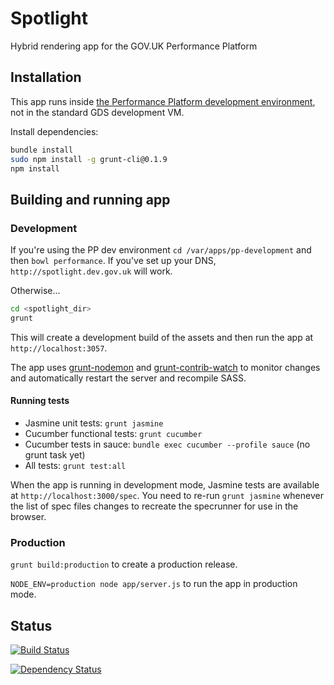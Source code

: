 # Spotlight #

Hybrid rendering app for the GOV.UK Performance Platform

## Installation ##

This app runs inside [the Performance Platform development environment][ppdev],
not in the standard GDS development VM.

[ppdev]: https://github.com/alphagov/pp-development

Install dependencies:

```bash
bundle install
sudo npm install -g grunt-cli@0.1.9
npm install
```

## Building and running app ##

### Development ###

If you're using the PP dev environment `cd /var/apps/pp-development` and then
`bowl performance`. If you've set up your DNS, `http://spotlight.dev.gov.uk`
will work.

Otherwise...
```bash
cd <spotlight_dir>
grunt
```

This will create a development build of the assets and then run the app at
`http://localhost:3057`.

The app uses [grunt-nodemon](https://github.com/ChrisWren/grunt-nodemon) and [grunt-contrib-watch](https://github.com/gruntjs/grunt-contrib-watch) to monitor changes and automatically restart the server and recompile SASS.

#### Running tests ####

* Jasmine unit tests: `grunt jasmine`
* Cucumber functional tests: `grunt cucumber`
* Cucumber tests in sauce: `bundle exec cucumber --profile sauce` (no grunt task yet)
* All tests: `grunt test:all`

When the app is running in development mode, Jasmine tests are available at
`http://localhost:3000/spec`. You need to re-run `grunt jasmine` whenever the
list of spec files changes to recreate the specrunner for use in the browser.

### Production ###

`grunt build:production` to create a production release.

`NODE_ENV=production node app/server.js` to run the app in production mode.

## Status ##

[![Build Status](https://travis-ci.org/alphagov/spotlight.png?branch=master)](https://travis-ci.org/alphagov/spotlight)

[![Dependency Status](https://gemnasium.com/alphagov/spotlight.png)](https://gemnasium.com/alphagov/spotlight)
